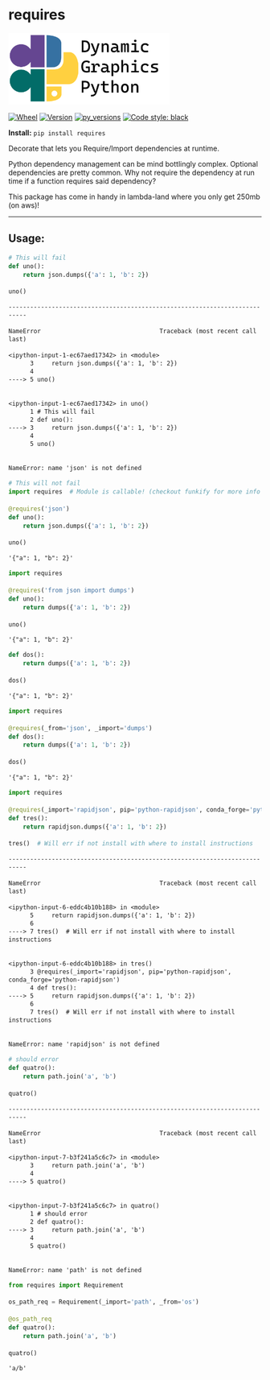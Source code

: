 # requires

<img src="https://github.com/dynamic-graphics-inc/dgpy-libs/blob/master/_data/dgpy_banner.svg?raw=true" alt="drawing" width="320"/>

[![Wheel](https://img.shields.io/pypi/wheel/requires.svg)](https://img.shields.io/pypi/wheel/requires.svg)
[![Version](https://img.shields.io/pypi/v/requires.svg)](https://img.shields.io/pypi/v/requires.svg)
[![py_versions](https://img.shields.io/pypi/pyversions/requires.svg)](https://img.shields.io/pypi/pyversions/requires.svg)
[![Code style: black](https://img.shields.io/badge/code%20style-black-000000.svg)](https://github.com/psf/black)

**Install:** `pip install requires`

Decorate that lets you
Require/Import dependencies at runtime.

Python dependency management can be mind bottlingly complex. Optional dependencies are pretty common. Why not require the dependency at run time if a function requires said dependency?

This package has come in handy in lambda-land where you only get 250mb (on aws)!

___

## Usage:



```python
# This will fail
def uno():
    return json.dumps({'a': 1, 'b': 2})

uno()
```


    ---------------------------------------------------------------------------

    NameError                                 Traceback (most recent call last)

    <ipython-input-1-ec67aed17342> in <module>
          3     return json.dumps({'a': 1, 'b': 2})
          4 
    ----> 5 uno()
    

    <ipython-input-1-ec67aed17342> in uno()
          1 # This will fail
          2 def uno():
    ----> 3     return json.dumps({'a': 1, 'b': 2})
          4 
          5 uno()


    NameError: name 'json' is not defined



```python
# This will not fail
import requires  # Module is callable! (checkout funkify for more info -- `pip install funkify`)

@requires('json')
def uno():
    return json.dumps({'a': 1, 'b': 2})

uno()
```




    '{"a": 1, "b": 2}'




```python
import requires

@requires('from json import dumps')
def uno():
    return dumps({'a': 1, 'b': 2})

uno()
```




    '{"a": 1, "b": 2}'




```python
def dos():
    return dumps({'a': 1, 'b': 2})

dos()
```




    '{"a": 1, "b": 2}'




```python
import requires

@requires(_from='json', _import='dumps')
def dos():
    return dumps({'a': 1, 'b': 2})

dos()
```




    '{"a": 1, "b": 2}'




```python
import requires

@requires(_import='rapidjson', pip='python-rapidjson', conda_forge='python-rapidjson')
def tres():
    return rapidjson.dumps({'a': 1, 'b': 2})

tres()  # Will err if not install with where to install instructions
```


    ---------------------------------------------------------------------------

    NameError                                 Traceback (most recent call last)

    <ipython-input-6-eddc4b10b188> in <module>
          5     return rapidjson.dumps({'a': 1, 'b': 2})
          6 
    ----> 7 tres()  # Will err if not install with where to install instructions
    

    <ipython-input-6-eddc4b10b188> in tres()
          3 @requires(_import='rapidjson', pip='python-rapidjson', conda_forge='python-rapidjson')
          4 def tres():
    ----> 5     return rapidjson.dumps({'a': 1, 'b': 2})
          6 
          7 tres()  # Will err if not install with where to install instructions


    NameError: name 'rapidjson' is not defined



```python
# should error
def quatro():
    return path.join('a', 'b')

quatro()
```


    ---------------------------------------------------------------------------

    NameError                                 Traceback (most recent call last)

    <ipython-input-7-b3f241a5c6c7> in <module>
          3     return path.join('a', 'b')
          4 
    ----> 5 quatro()
    

    <ipython-input-7-b3f241a5c6c7> in quatro()
          1 # should error
          2 def quatro():
    ----> 3     return path.join('a', 'b')
          4 
          5 quatro()


    NameError: name 'path' is not defined



```python
from requires import Requirement

os_path_req = Requirement(_import='path', _from='os')

@os_path_req
def quatro():
    return path.join('a', 'b')

quatro()
```




    'a/b'


